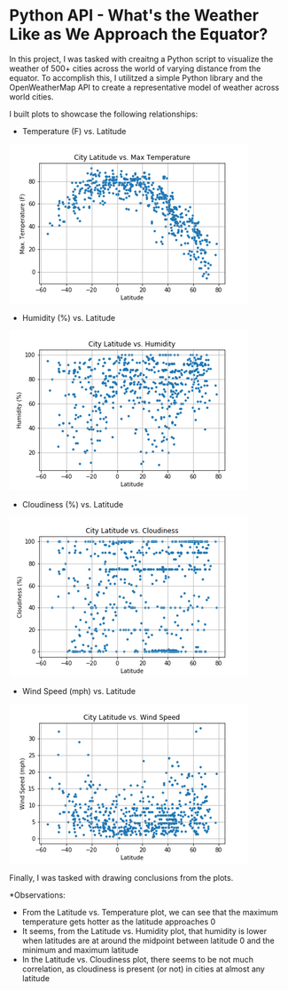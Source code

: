 # Python API - What's the Weather Like as We Approach the Equator?

In this project, I was tasked with creaitng a Python script to visualize the weather of 500+ cities across the world of varying distance from the equator. To accomplish this, I utilitzed a simple Python library and the OpenWeatherMap API to create a representative model of weather across world cities.

I built plots to showcase the following relationships:
* Temperature (F) vs. Latitude

![Image](https://github.com/iraismgarcia5/PythonAPI_WeatherAnalysis/blob/master/Latitude_vs_Temperature.png)

* Humidity (%) vs. Latitude

![Image](https://github.com/iraismgarcia5/PythonAPI_WeatherAnalysis/blob/master/Latitude_vs_Humidity.png)

* Cloudiness (%) vs. Latitude

![Image](https://github.com/iraismgarcia5/PythonAPI_WeatherAnalysis/blob/master/Latitude_vs_Cloudiness.png)

* Wind Speed (mph) vs. Latitude

![Image](https://github.com/iraismgarcia5/PythonAPI_WeatherAnalysis/blob/master/Latitude_vs_WindSpeed.png)

Finally, I was tasked with drawing conclusions from the plots.

*Observations:

* From the Latitude vs. Temperature plot, we can see that the maximum temperature gets hotter as the latitude approaches 0
* It seems, from the Latitude vs. Humidity plot, that humidity is lower when latitudes are at around the midpoint between latitude 0 and the minimum and maximum latitude
* In the Latitude vs. Cloudiness plot, there seems to be not much correlation, as cloudiness is present (or not) in cities at almost any latitude
